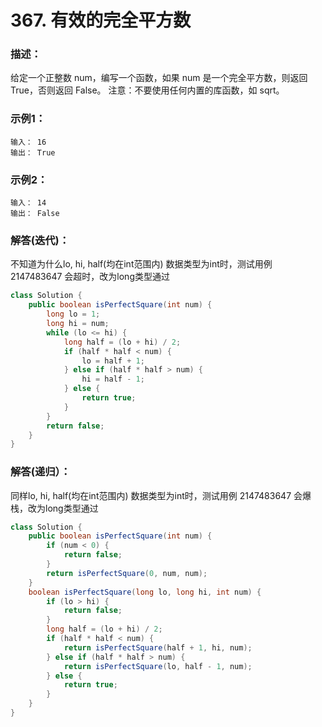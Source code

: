 # 367. 有效的完全平方数

### 描述：
给定一个正整数 num，编写一个函数，如果 num 是一个完全平方数，则返回 True，否则返回 False。
注意：不要使用任何内置的库函数，如  sqrt。
### 示例1：
```
输入： 16
输出： True
```
### 示例2：
```
输入： 14
输出： False
```
### 解答(迭代)：
不知道为什么lo, hi, half(均在int范围内) 数据类型为int时，测试用例 2147483647 会超时，改为long类型通过
```java
class Solution {
    public boolean isPerfectSquare(int num) {
        long lo = 1;
        long hi = num;
        while (lo <= hi) {
            long half = (lo + hi) / 2;
            if (half * half < num) {
                lo = half + 1;
            } else if (half * half > num) {
                hi = half - 1;
            } else {
                return true;
            }
        }
        return false;
    }
}
```
### 解答(递归）：
同样lo, hi, half(均在int范围内) 数据类型为int时，测试用例 2147483647 会爆栈，改为long类型通过
```java
class Solution {
    public boolean isPerfectSquare(int num) {
        if (num < 0) {
            return false;
        }
        return isPerfectSquare(0, num, num);
    }
    boolean isPerfectSquare(long lo, long hi, int num) {          
        if (lo > hi) {
            return false;
        }
        long half = (lo + hi) / 2;
        if (half * half < num) {
            return isPerfectSquare(half + 1, hi, num);
        } else if (half * half > num) {
            return isPerfectSquare(lo, half - 1, num);
        } else {
            return true;
        }
    }
}
```